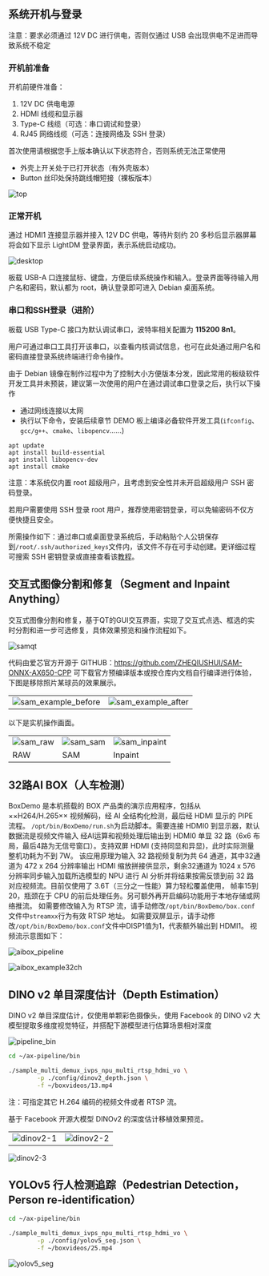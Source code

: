 ## 系统开机与登录
注意：要求必须通过 12V DC 进行供电，否则仅通过 USB 会出现供电不足进而导致系统不稳定

### 开机前准备
开机前硬件准备：
1. 12V DC 供电电源
2. HDMI 线缆和显示器
3. Type-C 线缆（可选：串口调试和登录）
4. RJ45 网络线缆（可选：连接网络及 SSH 登录）

首次使用请根据您手上版本确认以下状态符合，否则系统无法正常使用
- 外壳上开关处于已打开状态（有外壳版本）
- Button 丝印处保持跳线帽短接（裸板版本）

![top](../assets/top.png)

### 正常开机
通过 HDMI1 连接显示器并接入 12V DC 供电，等待片刻约 20 多秒后显示器屏幕将会如下显示 LightDM 登录界面，表示系统启动成功。

![desktop](../assets/desktop.jpg)

板载 USB-A 口连接鼠标、键盘，方便后续系统操作和输入。登录界面等待输入用户名和密码，默认都为 root，确认登录即可进入 Debian 桌面系统。

### 串口和SSH登录（进阶）
板载 USB Type-C 接口为默认调试串口，波特率相关配置为 **115200 8n1**。

用户可通过串口工具打开该串口，以查看内核调试信息，也可在此处通过用户名和密码直接登录系统终端进行命令操作。

由于 Debian 镜像在制作过程中为了控制大小方便版本分发，因此常用的板级软件开发工具并未预装，建议第一次使用的用户在通过调试串口登录之后，执行以下操作

- 通过网线连接以太网
- 执行以下命令，安装后续章节 DEMO 板上编译必备软件开发工具(`ifconfig`、`gcc/g++`、`cmake`、`libopencv`......)

```
apt update
apt install build-essential
apt install libopencv-dev
apt install cmake
```

注意：本系统仅内置 root 超级用户，且考虑到安全性并未开启超级用户 SSH 密码登录。

若用户需要使用 SSH 登录 root 用户，推荐使用密钥登录，可以免输密码不仅方便快捷且安全。

所需操作如下：通过串口或桌面登录系统后，手动粘贴个人公钥保存到`/root/.ssh/authorized_keys`文件内，该文件不存在可手动创建。更详细过程可搜索 SSH 密钥登录或直接查看该[教程](https://www.runoob.com/w3cnote/set-ssh-login-key.html)。


## 交互式图像分割和修复（Segment and Inpaint Anything）

交互式图像分割和修复，基于QT的GUI交互界面，实现了交互式点选、框选的实时分割和进一步可选修复，具体效果预览和操作流程如下。

![samqt](../assets/samqt.jpg)

代码由爱芯官方开源于 GITHUB：https://github.com/ZHEQIUSHUI/SAM-ONNX-AX650-CPP 可下载官方预编译版本或按仓库内文档自行编译进行体验，下图是移除照片某球员的效果展示。

<div><table><tr>
<td><img src="../assets/sam_example_before.png" alt=sam_example_before border=0></td>
<td><img src="../assets/sam_example_after.png" alt=sam_example_after border=0></td>
</tr></table></div>

以下是实机操作画面。

<div><table><tr>
<td><img src="../assets/sam_raw.jpg" alt=sam_raw border=0></td>
<td><img src="../assets/sam_sam.jpg" alt=sam_sam border=0></td>
<td><img src="../assets/sam_inpaint.jpg" alt=sam_inpaint border=0></td>
</tr><tr>
<td>RAW</td>
<td>SAM</td>
<td>Inpaint</td>
</tr></table></div>



## 32路AI BOX（人车检测）
BoxDemo 是本机搭载的 BOX 产品类的演示应用程序，包括从 ××H264/H.265×× 视频解码，经 AI 全结构化检测，最后经 HDMI 显示的 PIPE 流程。
`/opt/bin/BoxDemo/run.sh`为启动脚本。需要连接 HDMI0 到显示器，默认数据流是视频文件输入 经AI运算和视频处理后输出到 HDMI0 单显 32 路（6x6 布局，最后4路为无信号窗口）。支持双屏 HDMI (支持同显和异显)，此时实际测量整机功耗为不到 7W。
该应用原理为输入 32 路视频复制为共 64 通道，其中32通道为 472 x 264 分辨率输出 HDMI 缩放拼接供显示，剩余32通道为 1024 x 576 分辨率同步输入加载所选模型的 NPU 进行 AI 分析并将结果按需反馈到前 32 路对应视频流。目前仅使用了 3.6T（三分之一性能）算力轻松覆盖使用， 帧率15到20，瓶颈在于 CPU 的前后处理任务。另可额外再开启编码功能用于本地存储或网络推流。
如需要修改输入为 RTSP 流，请手动修改`/opt/bin/BoxDemo/box.conf`文件中`streamxx`行为有效 RTSP 地址。
如需要双屏显示，请手动修改`/opt/bin/BoxDemo/box.conf`文件中DISP1值为1，代表额外输出到 HDMI1。
视频流示意图如下：

![aibox_pipeline](../assets/aibox_pipeline.png)

![aibox_example32ch](../assets/aibox_example32ch.png)


## DINO v2 单目深度估计（Depth Estimation）
DINO v2 单目深度估计，仅使用单颗彩色摄像头，使用 Facebook 的 DINO v2 大模型提取多维度视觉特征，并搭配下游模型进行估算场景相对深度


![pipeline_bin](../assets/pipeline_bin.png)

```bash
cd ~/ax-pipeline/bin

./sample_multi_demux_ivps_npu_multi_rtsp_hdmi_vo \
        -p ./config/dinov2_depth.json \
        -f ~/boxvideos/13.mp4
```
注：可指定其它 H.264 编码的视频文件或者 RTSP 流。

基于 Facebook 开源大模型 DINOv2 的深度估计移植效果预览。


<div><table><tr>
<td><img src="../assets/dinov2-1.png" alt=dinov2-1></td>
<td><img src="../assets/dinov2-2.png" alt=dinov2-2></td>
</tr></table></div>

![dinov2-3](../assets/dinov2-3.png)



## YOLOv5 行人检测追踪（Pedestrian Detection，Person re-identification）

```bash
cd ~/ax-pipeline/bin

./sample_multi_demux_ivps_npu_multi_rtsp_hdmi_vo \
        -p ./config/yolov5_seg.json \
        -f ~/boxvideos/25.mp4
```

![yolov5_seg](../assets/yolov5_seg.png)
